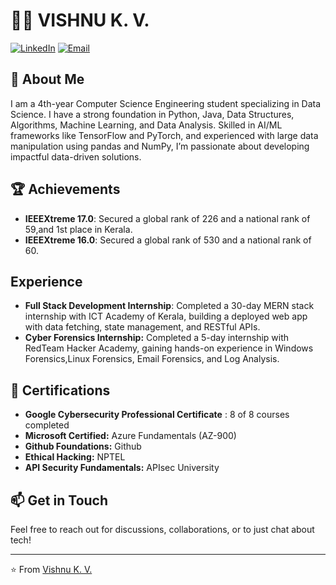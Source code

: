 # 👨‍💻 VISHNU K. V.

[![LinkedIn](https://img.shields.io/badge/LinkedIn-0077B5?style=for-the-badge&logo=linkedin&logoColor=white)](https://linkedin.com/in/vishnukv2349)
[![Email](https://img.shields.io/badge/Email-D14836?style=for-the-badge&logo=gmail&logoColor=white)](mailto:wishnukv2349@gmail.com)

## 🚀 About Me
I am a 4th-year Computer Science Engineering student specializing in Data Science. I have a strong foundation in Python, Java, Data Structures, Algorithms, Machine Learning, and Data Analysis. Skilled in AI/ML frameworks like TensorFlow and PyTorch, and experienced with large data manipulation using pandas and NumPy, I’m passionate about developing impactful data-driven solutions.

## 🏆 Achievements
- **IEEEXtreme 17.0**: Secured a global rank of 226 and a national rank of 59,and 1st place in Kerala.
- **IEEEXtreme 16.0**: Secured a global rank of 530 and a national rank of 60.
  
##  Experience
- **Full Stack Development Internship**: Completed a 30-day MERN stack internship with ICT Academy of Kerala, building a deployed web app with data fetching, state management, and RESTful APIs.
- **Cyber Forensics Internship:** Completed a 5-day internship with RedTeam Hacker Academy, gaining hands-on experience in Windows Forensics,Linux Forensics, Email Forensics, and Log Analysis.



## 📜 Certifications

- **Google Cybersecurity Professional Certificate** : 8 of 8 courses completed  
- **Microsoft Certified:** Azure Fundamentals (AZ-900)
- **Github Foundations:** Github 
- **Ethical Hacking:** NPTEL  
- **API Security Fundamentals:** APIsec University  



## 📫 Get in Touch
Feel free to reach out for discussions, collaborations, or to just chat about tech!



---

⭐️ From [Vishnu K. V.](https://github.com/Vishnu-KV-23)
